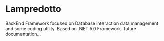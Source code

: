 # Lampredotto
BackEnd Framework focused on Database interaction data management and some coding utility. Based on .NET 5.0 Framework.
future documentation...
